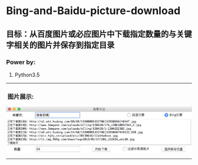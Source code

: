 # Bing-and-Baidu-picture-download

## 目标：从百度图片或必应图片中下载指定数量的与关键字相关的图片并保存到指定目录

### Power by:
1. Python3.5

---
###  图片展示:<br>
![1](https://github.com/Dengqlbq/Bing-and-Baidu-picture-download/raw/master/1.png)

---
